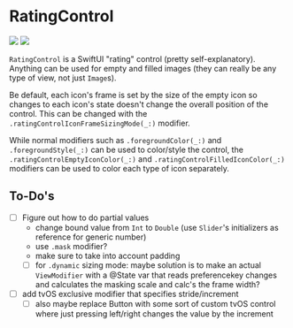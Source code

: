 # RatingControl

[![](https://img.shields.io/endpoint?url=https%3A%2F%2Fswiftpackageindex.com%2Fapi%2Fpackages%2Fedonv%2FRatingControl%2Fbadge%3Ftype%3Dswift-versions)](https://swiftpackageindex.com/edonv/RatingControl)
[![](https://img.shields.io/endpoint?url=https%3A%2F%2Fswiftpackageindex.com%2Fapi%2Fpackages%2Fedonv%2FRatingControl%2Fbadge%3Ftype%3Dplatforms)](https://swiftpackageindex.com/edonv/RatingControl)

`RatingControl` is a SwiftUI "rating" control (pretty self-explanatory). Anything can be used for empty and filled images (they can really be any type of view, not just `Image`s).

Be default, each icon's frame is set by the size of the empty icon so changes to each icon's state doesn't change the overall position of the control. This can be changed with the `.ratingControlIconFrameSizingMode(_:)` modifier.

While normal modifiers such as `.foregroundColor(_:)` and `.foregroundStyle(_:)` can be used to color/style the control, the `.ratingControlEmptyIconColor(_:)` and `.ratingControlFilledIconColor(_:)` modifiers can be used to color each type of icon separately. 

## To-Do's

- [ ] Figure out how to do partial values
    - change bound value from `Int` to `Double` (use `Slider`'s initializers as reference for generic number)
    - use `.mask` modifier?
    - make sure to take into account padding
    - [ ] for `.dynamic` sizing mode: maybe solution is to make an actual `ViewModifier` with a @State var that reads preferencekey changes and calculates the masking scale and calc's the frame width?
- [ ] add tvOS exclusive modifier that specifies stride/increment
    - [ ] also maybe replace Button with some sort of custom tvOS control where just pressing left/right changes the value by the increment
